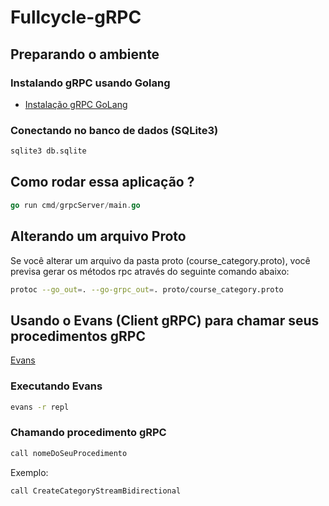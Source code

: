 # Fullcycle-gRPC

## Preparando o ambiente

### Instalando gRPC usando Golang 

- [Instalação gRPC GoLang](https://grpc.io/docs/languages/go/quickstart/)

### Conectando no banco de dados (SQLite3)

```bash
sqlite3 db.sqlite 
```
## Como rodar essa aplicação ?

```go
go run cmd/grpcServer/main.go
```

## Alterando um arquivo Proto

Se você alterar um arquivo da pasta proto (course_category.proto), você previsa gerar os métodos rpc através do seguinte comando abaixo:

```bash
protoc --go_out=. --go-grpc_out=. proto/course_category.proto
```

## Usando o Evans (Client gRPC) para chamar seus procedimentos gRPC

[Evans](https://github.com/ktr0731/evans)

### Executando Evans

```bash
evans -r repl
```

### Chamando procedimento gRPC

```bash
call nomeDoSeuProcedimento
```

Exemplo:

```bash
call CreateCategoryStreamBidirectional
```


